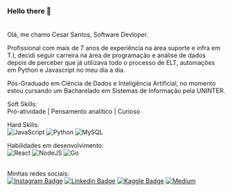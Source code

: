 ### Hello there 👋<br><br>

Olá, me chamo Cesar Santos, Software Devloper. 

Profissional com mais de 7 anos de experiência na área suporte e infra em T.I, decidi seguir carreira na área de programação e análise de dados depois de perceber que já utilizava todo o processo de ELT, automações em Python e Javascript no meu dia a dia. 

Pós-Graduado em Ciência de Dados e Inteligência Artificial, no momento estou cursando um Bacharelado em Sistemas de Informação pela UNINTER.


Soft Skills: <br> 
Pró-atividade | Pensamento analítico | Curioso

Hard Skills: <br>
![JavaScript](https://img.shields.io/badge/javascript-%23323330.svg?style=for-the-badge&logo=javascript&logoColor=%23F7DF1E) 
![Python](https://img.shields.io/badge/python-3670A0?style=for-the-badge&logo=python&logoColor=ffdd54) 
![MySQL](https://img.shields.io/badge/mysql-4479A1.svg?style=for-the-badge&logo=mysql&logoColor=white) 

Habilidades em desenvolvimento: <br>
![React](https://img.shields.io/badge/react-%2320232a.svg?style=for-the-badge&logo=react&logoColor=%2361DAFB) 
![NodeJS](https://img.shields.io/badge/node.js-6DA55F?style=for-the-badge&logo=node.js&logoColor=white) 
![Go](https://img.shields.io/badge/go-%2300ADD8.svg?style=for-the-badge&logo=go&logoColor=white)
<br>
<br>

Minhas redes sociais: <br>
[![Instagram Badge](https://img.shields.io/badge/Instagram-E4405F?style=for-the-badge&logo=instagram&logoColor=white)](https://www.instagram.com/cesar.sotnas) 
[![Linkedin Badge](https://img.shields.io/badge/LinkedIn-0077B5?style=for-the-badge&logo=linkedin&logoColor=white)](https://www.linkedin.com/in/cesar--santos/)
[![Kaggle Badge](https://img.shields.io/badge/Kaggle-035a7d?style=for-the-badge&logo=kaggle&logoColor=white)](https://www.kaggle.com/devcesar)
[![Medium](https://img.shields.io/badge/Medium-12100E?style=for-the-badge&logo=medium&logoColor=white)](https://medium.com/@devcarlos.cesar)




